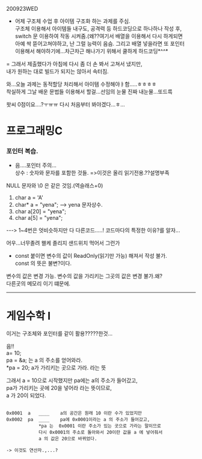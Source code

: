 200923WED

- 어제 구조체 수업 후 아이템 구조화 하는 과제를 주심.   
구조체 이용해서 아이템들 내구도, 공격력 등 하드코딩으로 하나하나 작성 후,   
switch 문 이용하여 작동 시켜줌.(왜??여기서 배열을 이용해서 다시 하게되면   
아예 싹 뜯어고쳐야하고, 난 그럴 능력이 음슴. 그리고 배열 넣을라면 또 포인터   
이용해서 해야하기에...차근차근 해나가기 위해서 쿨하게 하드코딩*^^*   

 = 그래서 제출했다가 아침에 다시 좀 더 손 봐서 고쳐서 냈지만,   
내가 원하는 대로 빌드가 되지는 않아서 속터짐.

와...오늘 과제는 동적할당 처리해서 아이템 수정해야ㅑ함.....ㅎㅎㅎㅎ   
착실하게 그날 배운 문법들 이용해서 할걸...선임의 눈물 진짜 내눈물...또드륵

왓씨 0점이요....?ㅜㅠㅠ 다시 처음부터 봐야겠다...ㅎ...

# 프로그래밍C

### 포인터 복습.

- 음....포인터 주의...   
상수 : 숫자와 문자를 포함한 것들. =>이것은 올리 읽기전용.??설명부족

NULL 문자와 \0 은 같은 것임.(역슬래스+0)

1. char a = 'A'   
2. char* a = "yena";      --> yena 문자상수.    
3. char a[20] = "yena";   
4. char a[5] = "yena";   
  
---> 1~4번은 엇비슷하지만 다 다른코드.....! 코드마다의 특정한 이유?를 알자...

어우...너무졸려 왤케 졸리지 샌드위치 먹어서 그런가

- const 붙이면 변수의 값이 ReadOnly(읽기만 가능) 해져서 작성 불가.   
const 의 뜻은 불변?이다.

변수의 값은 변경 가능. 변수의 값을 가리키는 그곳의 값은 변경 불가.왜?   
다른곳의 메모리 이기 떄문에.

-------------------------------------------------------------------------------------------
# 게임수학 Ⅰ



이거는 구조체와 포인터를 같이 활용?????한것...

음!!   
a= 10;   
pa = &a;    는 a 의 주소를 얻어와라.   
*pa = 20;   a가 가리키는 곳으로 가라. 라는 뜻   

그래서 a = 10으로 시작했지만 pa에는 a의 주소가 들어갔고,   
pa가 가리키는 곳에 20을 넣어라 라는 뜻이므로,   
a 가 20이 되었다.   
```

0x0001	a	____	a의 공간은 원래 10 이란 수가 있었지만   
0x0002	pa	____	pa에 0x0001이라는 a 의 주소가 들어갔고,    
			*pa 는  0x0001 이란 주소가 있는 곳으로 가라는 말이므로   
 			다시 0x0001의 주소로 돌아와서 20이란 값을 a 에 넣어줘서    
			a 의 값은 20으로 바뀌었다.

-> 이것도 연산자.,...?

